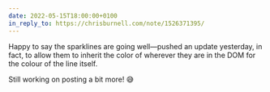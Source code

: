 ```yaml
---
date: 2022-05-15T18:00:00+0100
in_reply_to: https://chrisburnell.com/note/1526371395/
---
```


Happy to say the sparklines are going well—pushed an update yesterday, in fact, to allow them to inherit the color of wherever they are in the DOM for the colour of the line itself.

Still working on posting a bit more! 😅
